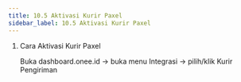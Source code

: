 ```yaml
---
title: 10.5 Aktivasi Kurir Paxel
sidebar_label: 10.5 Aktivasi Kurir Paxel
---
```

1. C﻿ara Aktivasi Kurir Paxel

   B﻿uka dashboard.onee.id -> buka menu Integrasi -> pilih/klik Kurir Pengiriman